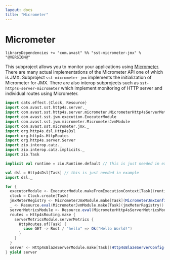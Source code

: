 ```yaml
---
layout: docs
title: "Micrometer"
---
```


# Micrometer

`libraryDependencies += "com.avast" %% "sst-micrometer-jmx" % "@VERSION@"`

This subproject allows you to monitor your applications using [Micrometer](https://micrometer.io). There are many actual implementations of 
the Micrometer API one of which is JMX. Subproject `sst-micrometer-jmx` implements the initialization of Micrometer for JMX. There are also
interop subprojects such as `sst-http4s-server-micrometer` which implement monitoring of HTTP server and individual routes using Micrometer.

```scala mdoc:silent
import cats.effect.{Clock, Resource}
import com.avast.sst.http4s.server._
import com.avast.sst.http4s.server.micrometer.MicrometerHttp4sServerMetricsModule
import com.avast.sst.jvm.execution.ExecutorModule
import com.avast.sst.jvm.micrometer.MicrometerJvmModule
import com.avast.sst.micrometer.jmx._
import org.http4s.dsl.Http4sDsl
import org.http4s.HttpRoutes
import org.http4s.server.Server
import zio.interop.catz._
import zio.interop.catz.implicits._
import zio.Task

implicit val runtime = zio.Runtime.default // this is just needed in example

val dsl = Http4sDsl[Task] // this is just needed in example
import dsl._

for {
  executorModule <- ExecutorModule.makeFromExecutionContext[Task](runtime.platform.executor.asEC)
  clock = Clock.create[Task]
  jmxMeterRegistry <- MicrometerJmxModule.make[Task](MicrometerJmxConfig("com.avast"))
  _ <- Resource.eval(MicrometerJvmModule.make[Task](jmxMeterRegistry))
  serverMetricsModule <- Resource.eval(MicrometerHttp4sServerMetricsModule.make[Task](jmxMeterRegistry, executorModule.blocker, clock))
  routes = Http4sRouting.make {
    serverMetricsModule.serverMetrics {
      HttpRoutes.of[Task] {
        case GET -> Root / "hello" => Ok("Hello World!")
      }
    } 
  }
  server <- Http4sBlazeServerModule.make[Task](Http4sBlazeServerConfig("127.0.0.1", 0), routes, executorModule.executionContext)
} yield server
```
